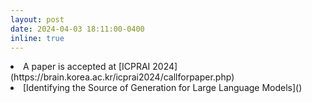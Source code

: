 ```yaml
---
layout: post
date: 2024-04-03 18:11:00-0400
inline: true
---
```


<li style='margin-top:0px'> A paper is accepted at [ICPRAI 2024](https://brain.korea.ac.kr/icprai2024/callforpaper.php)  </li>
<li style='margin-top:0px'>  [Identifying the Source of Generation for Large Language Models]() </li>